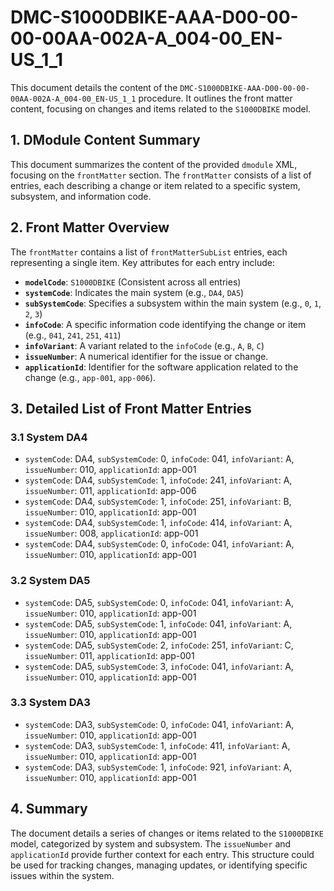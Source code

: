 # DMC-S1000DBIKE-AAA-D00-00-00-00AA-002A-A_004-00_EN-US_1_1

This document details the content of the `DMC-S1000DBIKE-AAA-D00-00-00-00AA-002A-A_004-00_EN-US_1_1` procedure. It outlines the front matter content, focusing on changes and items related to the `S1000DBIKE` model.

## 1. DModule Content Summary

This document summarizes the content of the provided `dmodule` XML, focusing on the `frontMatter` section. The `frontMatter` consists of a list of entries, each describing a change or item related to a specific system, subsystem, and information code.

## 2. Front Matter Overview

The `frontMatter` contains a list of `frontMatterSubList` entries, each representing a single item. Key attributes for each entry include:

*   **`modelCode`**: `S1000DBIKE` (Consistent across all entries)
*   **`systemCode`**: Indicates the main system (e.g., `DA4`, `DA5`)
*   **`subSystemCode`**: Specifies a subsystem within the main system (e.g., `0`, `1`, `2`, `3`)
*   **`infoCode`**: A specific information code identifying the change or item (e.g., `041`, `241`, `251`, `411`)
*   **`infoVariant`**: A variant related to the `infoCode` (e.g., `A`, `B`, `C`)
*   **`issueNumber`**: A numerical identifier for the issue or change.
*   **`applicationId`**: Identifier for the software application related to the change (e.g., `app-001`, `app-006`).

## 3. Detailed List of Front Matter Entries

### 3.1 System DA4

*   `systemCode`: DA4, `subSystemCode`: 0, `infoCode`: 041, `infoVariant`: A, `issueNumber`: 010, `applicationId`: app-001
*   `systemCode`: DA4, `subSystemCode`: 1, `infoCode`: 241, `infoVariant`: A, `issueNumber`: 011, `applicationId`: app-006
*   `systemCode`: DA4, `subSystemCode`: 1, `infoCode`: 251, `infoVariant`: B, `issueNumber`: 010, `applicationId`: app-001
*   `systemCode`: DA4, `subSystemCode`: 1, `infoCode`: 414, `infoVariant`: A, `issueNumber`: 008, `applicationId`: app-001
*   `systemCode`: DA4, `subSystemCode`: 0, `infoCode`: 041, `infoVariant`: A, `issueNumber`: 010, `applicationId`: app-001

### 3.2 System DA5

*   `systemCode`: DA5, `subSystemCode`: 0, `infoCode`: 041, `infoVariant`: A, `issueNumber`: 010, `applicationId`: app-001
*   `systemCode`: DA5, `subSystemCode`: 1, `infoCode`: 041, `infoVariant`: A, `issueNumber`: 010, `applicationId`: app-001
*   `systemCode`: DA5, `subSystemCode`: 2, `infoCode`: 251, `infoVariant`: C, `issueNumber`: 011, `applicationId`: app-001
*   `systemCode`: DA5, `subSystemCode`: 3, `infoCode`: 041, `infoVariant`: A, `issueNumber`: 010, `applicationId`: app-001

### 3.3 System DA3

*   `systemCode`: DA3, `subSystemCode`: 0, `infoCode`: 041, `infoVariant`: A, `issueNumber`: 010, `applicationId`: app-001
*   `systemCode`: DA3, `subSystemCode`: 1, `infoCode`: 411, `infoVariant`: A, `issueNumber`: 010, `applicationId`: app-001
*   `systemCode`: DA3, `subSystemCode`: 1, `infoCode`: 921, `infoVariant`: A, `issueNumber`: 010, `applicationId`: app-001

## 4. Summary

The document details a series of changes or items related to the `S1000DBIKE` model, categorized by system and subsystem. The `issueNumber` and `applicationId` provide further context for each entry. This structure could be used for tracking changes, managing updates, or identifying specific issues within the system.